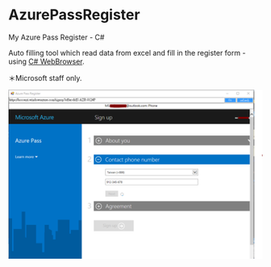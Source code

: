 # AzurePassRegister
My Azure Pass Register - C#

Auto filling tool which read data from excel and fill in the register form - using [C# WebBrowser](https://msdn.microsoft.com/en-us/library/system.windows.forms.webbrowser(v=vs.110).aspx).

＊Microsoft staff only.

![Screen Shot](./AzurePassRegister/screenShot.PNG)
